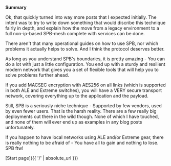 **Summary**

Ok, that quickly turned into way more posts that I expected initially. The intent was to try to write down something that would discribe this technique fairly in depth, and explain how the move from a legacy environment to a full non-ip-based SPB-mesh complete with services can be done. 

There aren't that many operational guides on how to use SPB, nor which problems it actually helps to solve. And I think the protocol deserves better. 

As long as you understand SPB's boundaries, it is pretty amazing - You can do a lot with just a little configuration. You end up with a sturdy and resilient modern network that gives you a set of flexible tools that will help you to solve problems further ahead. 

If you add MACSEC encryption with AES256 on all links (which is supported in both ALE and Extreme switches), you will have a VERY secure transport network, covering everything up to the application and the payload.

Still, SPB is a seriously niche technique - Supported by few vendors, used by even fewer users. That is the harsh reality. There are a few really big deployments out there in the wild though. None of which I have touched, and none of them will ever end up as examples in any blog posts unfortunately.

If you happen to have local networks using ALE and/or Extreme gear, there is really nothing to be afraid of - You have all to gain and nothing to lose. SPB ftw!

[Start page]({{ '/' | absolute_url }})